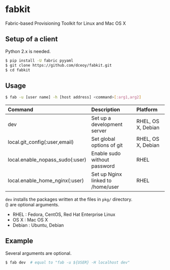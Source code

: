 fabkit
======

Fabric-based Provisioning Toolkit for Linux and Mac OS X

Setup of a client
-----------------

Python 2.x is needed.

```sh
$ pip install -U fabric pyyaml
$ git clone https://github.com/dceoy/fabkit.git
$ cd fabkit
```

Usage
-----

```sh
$ fab -u [user name] -h [host address] <command>[:arg1,arg2]
```

| Command                         | Description                       | Platform           |
|:--------------------------------|:----------------------------------|:-------------------|
| dev                             | Set up a development server       | RHEL, OS X, Debian |
| local.git_config(:user,email)   | Set global options of git         | RHEL, OS X, Debian |
| local.enable_nopass_sudo(:user) | Enable sudo without password      | RHEL               |
| local.enable_home_nginx(:user)  | Set up Nginx linked to /home/user | RHEL               |

`dev` installs the packages written at the files in `pkg/` directory.  
() are optional arguments.

- RHEL   : Fedora, CentOS, Red Hat Enterprise Linux
- OS X   : Mac OS X
- Debian : Ubuntu, Debian

Example
-------

Several arguments are optional.

```sh
$ fab dev  # equal to "fab -u ${USER} -H localhost dev"
```
